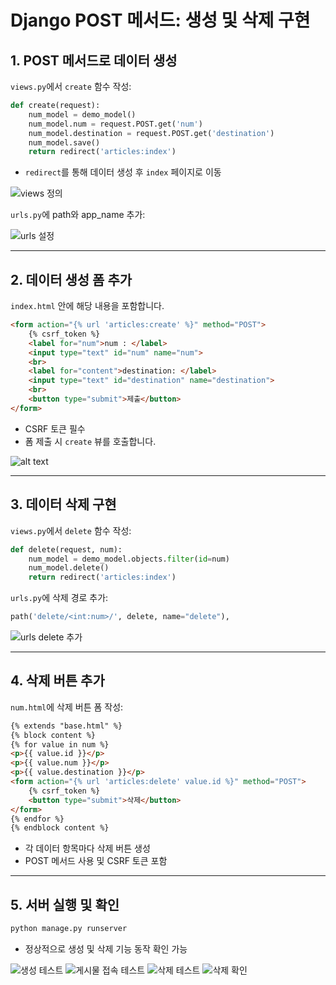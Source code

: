 # Django POST 메서드: 생성 및 삭제 구현

## 1. POST 메서드로 데이터 생성

`views.py`에서 `create` 함수 작성:

```python
def create(request):
    num_model = demo_model()
    num_model.num = request.POST.get('num')
    num_model.destination = request.POST.get('destination')
    num_model.save()
    return redirect('articles:index')
```

- `redirect`를 통해 데이터 생성 후 `index` 페이지로 이동

![views 정의](images/image-3.png)

`urls.py`에 path와 app_name 추가:

![urls 설정](images/image-1.png)

---

## 2. 데이터 생성 폼 추가

`index.html` 안에 해당 내용을 포함합니다.

```html
<form action="{% url 'articles:create' %}" method="POST">
    {% csrf_token %}
    <label for="num">num : </label>
    <input type="text" id="num" name="num">
    <br>
    <label for="content">destination: </label>
    <input type="text" id="destination" name="destination">
    <br>
    <button type="submit">제출</button>
</form>
```

- CSRF 토큰 필수
- 폼 제출 시 `create` 뷰를 호출합니다.

![alt text](images/image-2.png)

---

## 3. 데이터 삭제 구현

`views.py`에서 `delete` 함수 작성:

```python
def delete(request, num):
    num_model = demo_model.objects.filter(id=num)
    num_model.delete()
    return redirect('articles:index')
```

`urls.py`에 삭제 경로 추가:

```python
path('delete/<int:num>/', delete, name="delete"),
```

![urls delete 추가](images/image-4.png)

---

## 4. 삭제 버튼 추가

`num.html`에 삭제 버튼 폼 작성:

```html
{% extends "base.html" %}
{% block content %}
{% for value in num %}
<p>{{ value.id }}</p>
<p>{{ value.num }}</p>
<p>{{ value.destination }}</p>
<form action="{% url 'articles:delete' value.id %}" method="POST">
    {% csrf_token %}
    <button type="submit">삭제</button>
</form>
{% endfor %}
{% endblock content %}
```

- 각 데이터 항목마다 삭제 버튼 생성
- POST 메서드 사용 및 CSRF 토큰 포함

---

## 5. 서버 실행 및 확인

```bash
python manage.py runserver
```

- 정상적으로 생성 및 삭제 기능 동작 확인 가능

![생성 테스트](images/image-5.png)
![게시물 접속 테스트](images/image-6.png)
![삭제 테스트](images/image-7.png)
![삭제 확인](images/image-8.png)